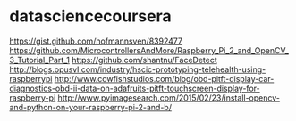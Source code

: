 datasciencecoursera
===================
https://gist.github.com/hofmannsven/8392477
https://github.com/MicrocontrollersAndMore/Raspberry_Pi_2_and_OpenCV_3_Tutorial_Part_1
https://github.com/shantnu/FaceDetect
http://blogs.opusvl.com/industry/hscic-prototyping-telehealth-using-raspberrypi
http://www.cowfishstudios.com/blog/obd-pitft-display-car-diagnostics-obd-ii-data-on-adafruits-pitft-touchscreen-display-for-raspberry-pi
http://www.pyimagesearch.com/2015/02/23/install-opencv-and-python-on-your-raspberry-pi-2-and-b/
